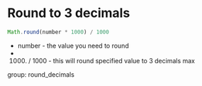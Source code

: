 # Round to 3 decimals

```javascript
Math.round(number * 1000) / 1000
```

- number - the value you need to round
- 1000) / 1000 - this will round specified value to 3 decimals max

group: round_decimals
